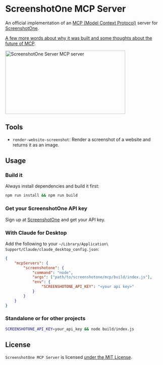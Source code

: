 # ScreenshotOne MCP Server

An official implementation of an [MCP (Model Context Protocol)](https://modelcontextprotocol.io/) server for [ScreenshotOne](https://screenshotone.com).

[A few more words about why it was built and some thoughts about the future of MCP](https://screenshotone.com/blog/mcp-server/).

<a href="https://glama.ai/mcp/servers/nq85q0596a">
  <img width="380" height="200" src="https://glama.ai/mcp/servers/nq85q0596a/badge" alt="ScreenshotOne Server MCP server" />
</a>

## Tools

-   `render-website-screenshot`: Render a screenshot of a website and returns it as an image.

## Usage

### Build it

Always install dependencies and build it first:

```bash
npm run install && npm run build
```

### Get your ScreenshotOne API key

Sign up at [ScreenshotOne](https://screenshotone.com) and get your API key.

### With Claude for Desktop

Add the following to your `~/Library/Application\ Support/Claude/claude_desktop_config.json`:

```json
{
    "mcpServers": {
        "screenshotone": {
            "command": "node",
            "args": ["path/to/screenshotone/mcp/build/index.js"],
            "env": {
                "SCREENSHOTONE_API_KEY": "<your api key>"
            }
        }
    }
}
```

### Standalone or for other projects

```bash
SCREENSHOTONE_API_KEY=your_api_key && node build/index.js
```

## License

`ScreenshotOne MCP Server` is licensed [under the MIT License](LICENSE).